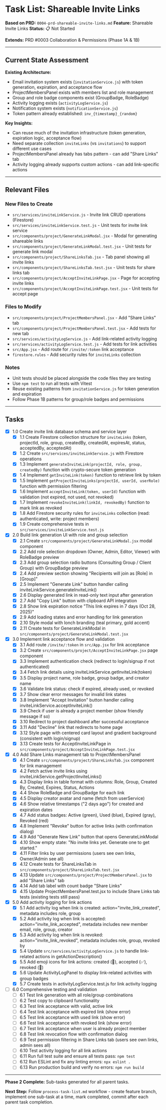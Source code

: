 # Task List: Shareable Invite Links

**Based on PRD:** `0004-prd-shareable-invite-links.md`
**Feature:** Shareable Invite Links
**Status:** 📋 Not Started

**Extends:** PRD #0003 Collaboration & Permissions (Phase 1A & 1B)

---

## Current State Assessment

**Existing Architecture:**
- Email invitation system exists (`invitationService.js`) with token generation, expiration, and acceptance flow
- ProjectMembersPanel exists with members list and role management
- Group and role badge components exist (GroupBadge, RoleBadge)
- Activity logging exists (`activityLogService.js`)
- Notification system exists (`notificationService.js`)
- Token pattern already established: `inv_{timestamp}_{random}`

**Key Insights:**
- Can reuse much of the invitation infrastructure (token generation, expiration logic, acceptance flow)
- Need separate collection `inviteLinks` (vs `invitations`) to support different use cases
- ProjectMembersPanel already has tabs pattern - can add "Share Links" tab
- Activity logging already supports custom actions - can add link-specific actions

---

## Relevant Files

### New Files to Create
- `src/services/inviteLinkService.js` - Invite link CRUD operations (Firestore)
- `src/services/inviteLinkService.test.js` - Unit tests for invite link service
- `src/components/project/GenerateLinkModal.jsx` - Modal for generating shareable links
- `src/components/project/GenerateLinkModal.test.jsx` - Unit tests for generate link modal
- `src/components/project/ShareLinksTab.jsx` - Tab panel showing all invite links
- `src/components/project/ShareLinksTab.test.jsx` - Unit tests for share links tab
- `src/components/project/AcceptInviteLinkPage.jsx` - Page for accepting invite links
- `src/components/project/AcceptInviteLinkPage.test.jsx` - Unit tests for accept page

### Files to Modify
- `src/components/project/ProjectMembersPanel.jsx` - Add "Share Links" tab
- `src/components/project/ProjectMembersPanel.test.jsx` - Add tests for new tab
- `src/services/activityLogService.js` - Add link-related activity logging
- `src/services/activityLogService.test.js` - Add tests for link activities
- `src/App.jsx` - Add route for `/invite/:token` link acceptance
- `firestore.rules` - Add security rules for `inviteLinks` collection

### Notes
- Unit tests should be placed alongside the code files they are testing
- Use `npm test` to run all tests with Vitest
- Reuse existing patterns from `invitationService.js` for token generation and expiration
- Follow Phase 1B patterns for group/role badges and permissions

---

## Tasks

- [x] 1.0 Create invite link database schema and service layer
  - [x] 1.1 Create Firestore collection structure for `inviteLinks` (token, projectId, role, group, createdBy, createdAt, expiresAt, status, acceptedBy, acceptedAt)
  - [x] 1.2 Create `src/services/inviteLinkService.js` with Firestore operations
  - [x] 1.3 Implement `generateInviteLink(projectId, role, group, createdBy)` function with crypto-secure token generation
  - [x] 1.4 Implement `getInviteLink(token)` function to retrieve link by token
  - [x] 1.5 Implement `getProjectInviteLinks(projectId, userId, userRole)` function with permission filtering
  - [x] 1.6 Implement `acceptInviteLink(token, userId)` function with validation (not expired, not used, not revoked)
  - [x] 1.7 Implement `revokeInviteLink(linkId, revokedBy)` function to mark link as revoked
  - [x] 1.8 Add Firestore security rules for `inviteLinks` collection (read: authenticated, write: project members)
  - [x] 1.9 Create comprehensive tests in `src/services/inviteLinkService.test.js`

- [x] 2.0 Build link generation UI with role and group selection
  - [x] 2.1 Create `src/components/project/GenerateLinkModal.jsx` modal component
  - [x] 2.2 Add role selection dropdown (Owner, Admin, Editor, Viewer) with RoleBadge preview
  - [x] 2.3 Add group selection radio buttons (Consulting Group / Client Group) with GroupBadge preview
  - [x] 2.4 Add preview section showing "Recipients will join as [Role] in [Group]"
  - [x] 2.5 Implement "Generate Link" button handler calling inviteLinkService.generateInviteLink()
  - [x] 2.6 Display generated link in read-only text input after generation
  - [x] 2.7 Add "Copy Link" button with clipboard API integration
  - [x] 2.8 Show link expiration notice "This link expires in 7 days (Oct 28, 2025)"
  - [x] 2.9 Add loading states and error handling for link generation
  - [x] 2.10 Style modal with lonch branding (teal primary, gold accent)
  - [x] 2.11 Create tests for GenerateLinkModal in `src/components/project/GenerateLinkModal.test.jsx`

- [x] 3.0 Implement link acceptance flow and validation
  - [x] 3.1 Add route `/invite/:token` in `src/App.jsx` for link acceptance
  - [x] 3.2 Create `src/components/project/AcceptInviteLinkPage.jsx` page component
  - [x] 3.3 Implement authentication check (redirect to login/signup if not authenticated)
  - [x] 3.4 Fetch link details using inviteLinkService.getInviteLink(token)
  - [x] 3.5 Display project name, role badge, group badge, and creator name
  - [x] 3.6 Validate link status: check if expired, already used, or revoked
  - [x] 3.7 Show clear error messages for invalid link states
  - [x] 3.8 Implement "Accept Invitation" button handler calling inviteLinkService.acceptInviteLink()
  - [x] 3.9 Check if user is already a project member (show friendly message if so)
  - [x] 3.10 Redirect to project dashboard after successful acceptance
  - [x] 3.11 Add "Decline" link that redirects to home page
  - [x] 3.12 Style page with centered card layout and gradient background (consistent with login/signup)
  - [x] 3.13 Create tests for AcceptInviteLinkPage in `src/components/project/AcceptInviteLinkPage.test.jsx`

- [x] 4.0 Add Share Links management tab to ProjectMembersPanel
  - [x] 4.1 Create `src/components/project/ShareLinksTab.jsx` component for link management
  - [x] 4.2 Fetch active invite links using inviteLinkService.getProjectInviteLinks()
  - [x] 4.3 Display links in table format with columns: Role, Group, Created By, Created, Expires, Status, Actions
  - [x] 4.4 Show RoleBadge and GroupBadge for each link
  - [x] 4.5 Display creator avatar and name (fetch from userService)
  - [x] 4.6 Show relative timestamps ("2 days ago") for created and expiration dates
  - [x] 4.7 Add status badges: Active (green), Used (blue), Expired (gray), Revoked (red)
  - [x] 4.8 Implement "Revoke" button for active links (with confirmation dialog)
  - [x] 4.9 Add "Generate New Link" button that opens GenerateLinkModal
  - [x] 4.10 Show empty state: "No invite links yet. Generate one to get started."
  - [x] 4.11 Filter links by user permissions (users see own links, Owner/Admin see all)
  - [x] 4.12 Create tests for ShareLinksTab in `src/components/project/ShareLinksTab.test.jsx`
  - [x] 4.13 Update `src/components/project/ProjectMembersPanel.jsx` to add "Share Links" tab
  - [x] 4.14 Add tab label with count badge "Share Links"
  - [x] 4.15 Update ProjectMembersPanel.test.jsx to include Share Links tab tests (existing tests still pass)

- [x] 5.0 Add activity logging for link actions
  - [x] 5.1 Add activity log when link is created: action="invite_link_created", metadata includes role, group
  - [x] 5.2 Add activity log when link is accepted: action="invite_link_accepted", metadata includes new member email, role, group, creator
  - [x] 5.3 Add activity log when link is revoked: action="invite_link_revoked", metadata includes role, group, revoked by
  - [x] 5.4 Update `src/services/activityLogService.js` to handle link-related actions in getActionDescription()
  - [x] 5.5 Add emoji icons for link actions: created (🔗), accepted (✅), revoked (🚫)
  - [x] 5.6 Update ActivityLogPanel to display link-related activities with group badges
  - [x] 5.7 Create tests in activityLogService.test.js for link activity logging

- [ ] 6.0 Comprehensive testing and validation
  - [ ] 6.1 Test link generation with all role/group combinations
  - [ ] 6.2 Test copy to clipboard functionality
  - [ ] 6.3 Test link acceptance with valid, active link
  - [ ] 6.4 Test link acceptance with expired link (show error)
  - [ ] 6.5 Test link acceptance with used link (show error)
  - [ ] 6.6 Test link acceptance with revoked link (show error)
  - [ ] 6.7 Test link acceptance when user is already project member
  - [ ] 6.8 Test link revocation flow with confirmation dialog
  - [ ] 6.9 Test permission filtering in Share Links tab (users see own links, admin sees all)
  - [ ] 6.10 Test activity logging for all link actions
  - [ ] 6.11 Run full test suite and ensure all tests pass: `npm test`
  - [ ] 6.12 Run ESLint and fix any linting errors: `npx eslint .`
  - [ ] 6.13 Run production build and verify no errors: `npm run build`

---

**Phase 2 Complete:** Sub-tasks generated for all parent tasks.

**Next Step:** Follow `process-task-list.md` workflow - create feature branch, implement one sub-task at a time, mark completed, commit after each parent task completion.
